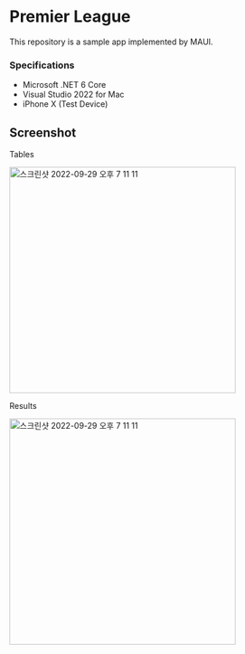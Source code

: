 # Premier League
This repository is a sample app implemented by MAUI.

### Specifications
- Microsoft .NET 6 Core
- Visual Studio 2022 for Mac
- iPhone X (Test Device)

## Screenshot
Tables

<img width="400" alt="스크린샷 2022-09-29 오후 7 11 11" src="https://user-images.githubusercontent.com/52397976/193004770-75654ac4-ab56-4f4d-bd63-416110b94b18.png">

Results

<img width="400" alt="스크린샷 2022-09-29 오후 7 11 11" src="https://user-images.githubusercontent.com/52397976/193004945-4a76f3e2-3583-47e7-aef3-3dc10a265d3e.png">
